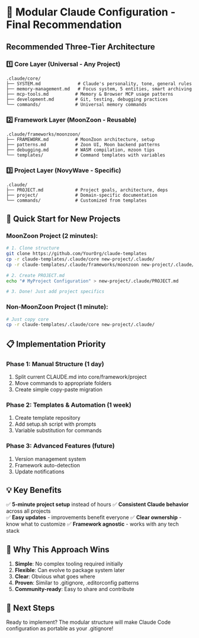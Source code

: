 # 🎯 Modular Claude Configuration - Final Recommendation

## Recommended Three-Tier Architecture

### 1️⃣ **Core Layer** (Universal - Any Project)
```
.claude/core/
├── SYSTEM.md              # Claude's personality, tone, general rules
├── memory-management.md   # Focus system, 5 entities, smart archiving
├── mcp-tools.md          # Memory & Browser MCP usage patterns
├── development.md        # Git, testing, debugging practices
└── commands/             # Universal memory commands
```

### 2️⃣ **Framework Layer** (MoonZoon - Reusable)
```
.claude/frameworks/moonzoon/
├── FRAMEWORK.md          # MoonZoon architecture, setup
├── patterns.md           # Zoon UI, Moon backend patterns  
├── debugging.md          # WASM compilation, mzoon tips
└── templates/            # Command templates with variables
```

### 3️⃣ **Project Layer** (NovyWave - Specific)
```
.claude/
├── PROJECT.md            # Project goals, architecture, deps
├── project/              # Domain-specific documentation
└── commands/             # Customized from templates
```

## 🚀 Quick Start for New Projects

### MoonZoon Project (2 minutes):
```bash
# 1. Clone structure
git clone https://github.com/YourOrg/claude-templates
cp -r claude-templates/.claude/core new-project/.claude/
cp -r claude-templates/.claude/frameworks/moonzoon new-project/.claude/frameworks/

# 2. Create PROJECT.md
echo "# MyProject Configuration" > new-project/.claude/PROJECT.md

# 3. Done! Just add project specifics
```

### Non-MoonZoon Project (1 minute):
```bash
# Just copy core
cp -r claude-templates/.claude/core new-project/.claude/
```

## 📋 Implementation Priority

### Phase 1: Manual Structure (1 day)
1. Split current CLAUDE.md into core/framework/project
2. Move commands to appropriate folders
3. Create simple copy-paste migration

### Phase 2: Templates & Automation (1 week)
1. Create template repository
2. Add setup.sh script with prompts
3. Variable substitution for commands

### Phase 3: Advanced Features (future)
1. Version management system
2. Framework auto-detection
3. Update notifications

## 💡 Key Benefits

✅ **5-minute project setup** instead of hours
✅ **Consistent Claude behavior** across all projects  
✅ **Easy updates** - improvements benefit everyone
✅ **Clear ownership** - know what to customize
✅ **Framework agnostic** - works with any tech stack

## 🎉 Why This Approach Wins

1. **Simple**: No complex tooling required initially
2. **Flexible**: Can evolve to package system later
3. **Clear**: Obvious what goes where
4. **Proven**: Similar to .gitignore, .editorconfig patterns
5. **Community-ready**: Easy to share and contribute

## 📝 Next Steps

Ready to implement? The modular structure will make Claude Code configuration as portable as your .gitignore!